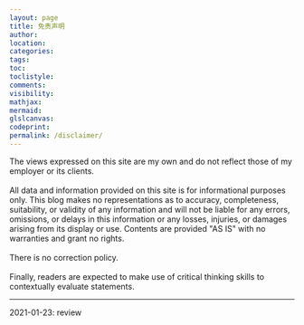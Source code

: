 ```yaml
---
layout: page
title: 免责声明
author:
location:
categories:
tags:
toc:
toclistyle:
comments:
visibility:
mathjax:
mermaid:
glslcanvas:
codeprint:
permalink: /disclaimer/
---
```


The views expressed on this site are my own and do not reflect those of my employer or its clients.<br/><br/>
All data and information provided on this site is for informational purposes only. This blog makes no representations as to accuracy, completeness, suitability, or validity of any information and will not be liable for any errors, omissions, or delays in this information or any losses, injuries, or damages arising from its display or use. Contents are provided "AS IS" with no warranties and grant no rights.<br/><br/>
There is no correction policy.<br/><br/>
Finally, readers are expected to make use of critical thinking skills to contextually evaluate statements.

<hr class='reviewline'/>
<p class='reviewtip'>2021-01-23: review</p>
